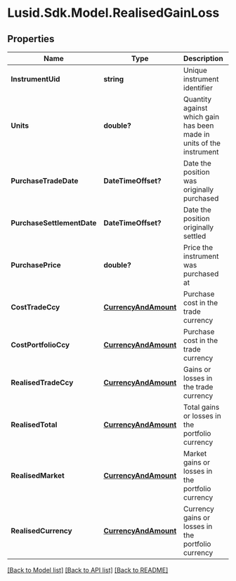 # Lusid.Sdk.Model.RealisedGainLoss
## Properties

Name | Type | Description | Notes
------------ | ------------- | ------------- | -------------
**InstrumentUid** | **string** | Unique instrument identifier | [optional] 
**Units** | **double?** | Quantity against which gain has been made in units of the instrument | [optional] 
**PurchaseTradeDate** | **DateTimeOffset?** | Date the position was originally purchased | [optional] 
**PurchaseSettlementDate** | **DateTimeOffset?** | Date the position originally settled | [optional] 
**PurchasePrice** | **double?** | Price the instrument was purchased at | [optional] 
**CostTradeCcy** | [**CurrencyAndAmount**](CurrencyAndAmount.md) | Purchase cost in the trade currency | [optional] 
**CostPortfolioCcy** | [**CurrencyAndAmount**](CurrencyAndAmount.md) | Purchase cost in the trade currency | [optional] 
**RealisedTradeCcy** | [**CurrencyAndAmount**](CurrencyAndAmount.md) | Gains or losses in the trade currency | [optional] 
**RealisedTotal** | [**CurrencyAndAmount**](CurrencyAndAmount.md) | Total gains or losses in the portfolio currency | [optional] 
**RealisedMarket** | [**CurrencyAndAmount**](CurrencyAndAmount.md) | Market gains or losses in the portfolio currency | [optional] 
**RealisedCurrency** | [**CurrencyAndAmount**](CurrencyAndAmount.md) | Currency gains or losses in the portfolio currency | [optional] 

[[Back to Model list]](../README.md#documentation-for-models) [[Back to API list]](../README.md#documentation-for-api-endpoints) [[Back to README]](../README.md)

